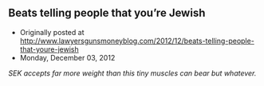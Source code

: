 ## Beats telling people that you’re Jewish

 * Originally posted at http://www.lawyersgunsmoneyblog.com/2012/12/beats-telling-people-that-youre-jewish
 * Monday, December 03, 2012

_SEK accepts far more weight than this tiny muscles can bear but whatever._